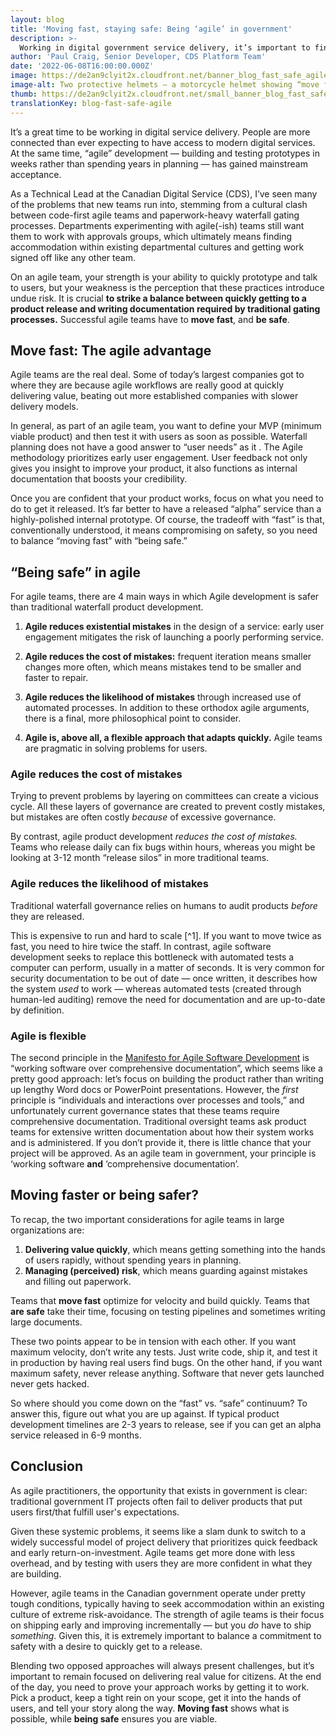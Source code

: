 ```yaml
---
layout: blog
title: 'Moving fast, staying safe: Being ‘agile’ in government'
description: >-
  Working in digital government service delivery, it’s important to find a balance between moving fast and staying safe. In my agile team at the Canadian Digital Service (CDS), we find ‘success’ (releasing products that meet people’s needs) relies on this.
author: 'Paul Craig, Senior Developer, CDS Platform Team'
date: '2022-06-08T16:00:00.000Z'
image: https://de2an9clyit2x.cloudfront.net/banner_blog_fast_safe_agile_b003ff8c43.jpg
image-alt: Two protective helmets – a motorcycle helmet showing “move fast” and a hard hat for construction showing “stay safe.”
thumb: https://de2an9clyit2x.cloudfront.net/small_banner_blog_fast_safe_agile_b003ff8c43.jpg
translationKey: blog-fast-safe-agile
---
```

It’s a great time to be working in digital service delivery. People are more connected than ever expecting to have access to modern digital services. At the same time, “agile” development — building and testing prototypes in weeks rather than spending years in planning — has gained mainstream acceptance. 

As a Technical Lead at the Canadian Digital Service (CDS), I’ve seen many of the problems that new teams run into, stemming from a cultural clash between code-first agile teams and paperwork-heavy waterfall gating processes. Departments experimenting with agile(-ish) teams still want them to work with approvals groups, which ultimately means finding accommodation within existing departmental cultures and getting work signed off like any other team.

On an agile team, your strength is your ability to quickly prototype and talk to users, but your weakness is the perception that these practices introduce undue risk. It is crucial **to strike a balance between quickly getting to a product release and writing documentation required by traditional gating processes.** Successful agile teams have to **move fast**, and **be safe**.

## Move fast: The agile advantage

Agile teams are the real deal. Some of today’s largest companies got to where they are because agile workflows are really good at quickly delivering value, beating out more established companies with slower delivery models. 

In general, as part of an agile team, you want to define your MVP (minimum viable product) and then test it with users as soon as possible. Waterfall planning does not have a good answer to “user needs” as it . The Agile methodology prioritizes early user engagement. User feedback not only gives you insight to improve your product, it also functions as internal documentation that boosts your credibility. 

Once you are confident that your product works, focus on what you need to do to get it released. It’s far better to have a released “alpha” service than a highly-polished internal prototype. Of course, the tradeoff with “fast” is that, conventionally understood, it means compromising on safety, so you need to balance “moving fast” with “being safe.” 

## “Being safe” in agile

For agile teams, there are 4 main ways in which Agile development is safer than traditional waterfall product development.

1. **Agile reduces existential mistakes** in the design of a service: early user engagement mitigates the risk of launching a poorly performing service.

2. **Agile reduces the cost of mistakes:** frequent iteration means smaller changes more often, which means mistakes tend to be smaller and faster to repair.

3. **Agile reduces the likelihood of mistakes** through increased use of automated processes. In addition to these orthodox agile arguments, there is a final, more philosophical point to consider.

4. **Agile is, above all, a flexible approach that adapts quickly.** Agile teams are pragmatic in solving problems for users.


### Agile reduces the cost of mistakes

Trying to prevent problems by layering on committees can create a vicious cycle. All these layers of governance are created to prevent costly mistakes, but mistakes are often costly *because* of excessive governance. 

By contrast, agile product development *reduces the cost of mistakes.* Teams who release daily can fix bugs within hours, whereas you might be looking at 3-12 month “release silos” in more traditional teams. 

### Agile reduces the likelihood of mistakes

Traditional waterfall governance relies on humans to audit products *before* they are released. 

This is expensive to run and hard to scale [^1]. If you want to move twice as fast, you need to hire twice the staff. In contrast, agile software development seeks to replace this bottleneck with automated tests a computer can perform, usually in a matter of seconds. It is very common for security documentation to be out of date — once written, it describes how the system *used* to work — whereas automated tests (created through human-led auditing) remove the need for documentation and are up-to-date by definition. 

### Agile is flexible

The second principle in the [Manifesto for Agile Software Development](https://agilemanifesto.org/) is “working software over comprehensive documentation”, which seems like a pretty good approach: let’s focus on building the product rather than writing up lengthy Word docs or PowerPoint presentations. However, the *first* principle is “individuals and interactions over processes and tools,” and unfortunately current governance states that these teams require comprehensive documentation. Traditional oversight teams ask product teams for extensive written documentation about how their system works and is administered. If you don’t provide it, there is little chance that your project will be approved. As an agile team in government, your principle is ‘working software **and** ‘comprehensive documentation’.

## Moving faster or being safer?

To recap, the two important considerations for agile teams in large organizations are:

1. **Delivering value quickly**, which means getting something into the hands of users rapidly, without spending years in planning.
2. **Managing (perceived) risk**, which means guarding against mistakes and filling out paperwork.

Teams that **move fast** optimize for velocity and build quickly. Teams that **are safe** take their time, focusing on testing pipelines and sometimes writing large documents.

These two points appear to be in tension with each other. If you want maximum velocity, don’t write any tests. Just write code, ship it, and test it in production by having real users find bugs. On the other hand, if you want maximum safety, never release anything. Software that never gets launched never gets hacked.

So where should you come down on the “fast” vs. “safe” continuum? To answer this, figure out what you are up against. If typical product development timelines are 2-3 years to release, see if you can get an alpha service released in 6-9 months. 

## Conclusion

As agile practitioners, the opportunity that exists in government is clear: traditional government IT projects often fail to deliver products that put users first/that fulfill user's expectations. 

Given these systemic problems, it seems like a slam dunk to switch to a widely successful model of project delivery that prioritizes quick feedback and early return-on-investment. Agile teams get more done with less overhead, and by testing with users they are more confident in what they are building.

However, agile teams in the Canadian government operate under pretty tough conditions, typically having to seek accommodation within an existing culture of extreme risk-avoidance. The strength of agile teams is their focus on shipping early and improving incrementally — but you *do* have to ship *something*. Given this, it is extremely important to balance a commitment to safety with a desire to quickly get to a release.

Blending two opposed approaches will always present challenges, but it’s important to remain focused on delivering real value for citizens. At the end of the day, you need to prove your approach works by getting it to work. Pick a product, keep a tight rein on your scope, get it into the hands of users, and tell your story along the way. **Moving fast** shows what is possible, while **being safe** ensures you are viable.


